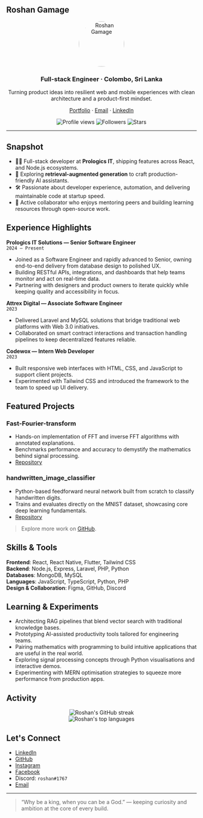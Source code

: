 ## Roshan Gamage

<div align="center">
  <img src="https://avatars.githubusercontent.com/u/87382447?v=4" alt="Roshan Gamage" width="120" height="120" style="border-radius:50%" />
  <h3>Full-stack Engineer · Colombo, Sri Lanka</h3>
  <p>Turning product ideas into resilient web and mobile experiences with clean architecture and a product-first mindset.</p>
  <p>
    <a href="http://roshan-gamage.netlify.app/">Portfolio</a> ·
    <a href="mailto:apple.roshangamage@gmail.com">Email</a> ·
    <a href="https://www.linkedin.com/in/roshan-gamage-803599243">LinkedIn</a>
  </p>
  <p>
    <img src="https://komarev.com/ghpvc/?username=RoshanGamage01&color=green" alt="Profile views" />
    <img src="https://img.shields.io/github/followers/RoshanGamage01?label=Followers" alt="Followers" />
    <img src="https://img.shields.io/github/stars/RoshanGamage01?label=Profile%20Stars" alt="Stars" />
  </p>
</div>

---

## Snapshot
- 🧑‍💻 Full-stack developer at **Prologics IT**, shipping features across React, and Node.js ecosystems.
- 🚀 Exploring **retrieval-augmented generation** to craft production-friendly AI assistants.
- 🛠️ Passionate about developer experience, automation, and delivering maintainable code at startup speed.
- 🌱 Active collaborator who enjoys mentoring peers and building learning resources through open-source work.

## Experience Highlights
**Prologics IT Solutions — Senior Software Engineer**  
`2024 – Present`
- Joined as a Software Engineer and rapidly advanced to Senior, owning end-to-end delivery from database design to polished UX.
- Building RESTful APIs, integrations, and dashboards that help teams monitor and act on real-time data.
- Partnering with designers and product owners to iterate quickly while keeping quality and accessibility in focus.

**Attrex Digital — Associate Software Engineer**  
`2023`
- Delivered Laravel and MySQL solutions that bridge traditional web platforms with Web 3.0 initiatives.
- Collaborated on smart contract interactions and transaction handling pipelines to keep decentralized features reliable.

**Codewox — Intern Web Developer**  
`2023`
- Built responsive web interfaces with HTML, CSS, and JavaScript to support client projects.
- Experimented with Tailwind CSS and introduced the framework to the team to speed up UI delivery.

## Featured Projects
### Fast-Fourier-transform
- Hands-on implementation of FFT and inverse FFT algorithms with annotated explanations.
- Benchmarks performance and accuracy to demystify the mathematics behind signal processing.
- [Repository](https://github.com/RoshanGamage01/Fast-Fourier-transform)

### handwritten_image_classifier
- Python-based feedforward neural network built from scratch to classify handwritten digits.
- Trains and evaluates directly on the MNIST dataset, showcasing core deep learning fundamentals.
- [Repository](https://github.com/RoshanGamage01/handwritten_image_classifier)

> Explore more work on [GitHub](https://github.com/RoshanGamage01?tab=repositories).

## Skills & Tools
**Frontend**: React, React Native, Flutter, Tailwind CSS  
**Backend**: Node.js, Express, Laravel, PHP, Python  
**Databases**: MongoDB, MySQL  
**Languages**: JavaScript, TypeScript, Python, PHP  
**Design & Collaboration**: Figma, GitHub, Discord

## Learning & Experiments
- Architecting RAG pipelines that blend vector search with traditional knowledge bases.
- Prototyping AI-assisted productivity tools tailored for engineering teams.
- Pairing mathematics with programming to build intuitive applications that are useful in the real world.
- Exploring signal processing concepts through Python visualisations and interactive demos.
- Experimenting with MERN optimisation strategies to squeeze more performance from production apps.

## Activity
<div align="center">
  <img src="https://github-readme-streak-stats.herokuapp.com/?user=RoshanGamage01&theme=radical&hide_border=false" alt="Roshan's GitHub streak" />
  <br/>
  <img src="https://github-readme-stats.vercel.app/api/top-langs/?username=RoshanGamage01&theme=radical&hide_border=false&include_all_commits=true&count_private=true&layout=compact" alt="Roshan's top languages" />
</div>

## Let's Connect
- [LinkedIn](https://www.linkedin.com/in/roshan-gamage-803599243)
- [GitHub](https://github.com/RoshanGamage01)
- [Instagram](http://www.instagram.com/roshangamage01)
- [Facebook](https://www.facebook.com/Roshan.Gamage.BG)
- Discord: `roshan#1767`
- [Email](mailto:apple.roshangamage@gmail.com)

---

> “Why be a king, when you can be a God.” — keeping curiosity and ambition at the core of every build.
